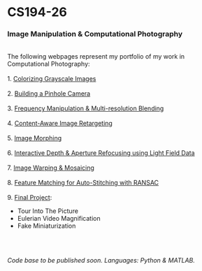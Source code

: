 # CS194-26
<h3>
Image Manipulation &amp; Computational Photography
</h3>
<br>
The following webpages represent my portfolio of my work in Computational Photography:
<br><br>
1. <a href="https://inst.eecs.berkeley.edu/~cs194-26/fa15/upload/files/proj1/cs194-de/">Colorizing Grayscale Images</a><br><br>
2. <a href="https://inst.eecs.berkeley.edu/~cs194-26/fa15/upload/files/proj2/cs194-de/">Building a Pinhole Camera</a><br><br>
3. <a href="https://inst.eecs.berkeley.edu/~cs194-26/fa15/upload/files/proj3/cs194-de/">Frequency Manipulation & Multi-resolution Blending</a><br><br>
4. <a href="https://inst.eecs.berkeley.edu/~cs194-26/fa15/upload/files/proj4/cs194-de/">Content-Aware Image Retargeting</a><br><br>
5. <a href="https://inst.eecs.berkeley.edu/~cs194-26/fa15/upload/files/proj5/cs194-de/">Image Morphing</a><br><br>
6. <a href="https://inst.eecs.berkeley.edu/~cs194-26/fa15/upload/files/proj6/cs194-de/">Interactive Depth & Aperture Refocusing using Light Field Data</a><br><br>
7. <a href="https://inst.eecs.berkeley.edu/~cs194-26/fa15/upload/files/proj7A/cs194-de/">Image Warping & Mosaicing</a><br><br>
8. <a href="https://inst.eecs.berkeley.edu/~cs194-26/fa15/upload/files/proj7B/cs194-de/">Feature Matching for Auto-Stitching with RANSAC</a><br><br>
9. <a href="https://inst.eecs.berkeley.edu/~cs194-26/fa15/upload/files/projFinalUndergrad/cs194-de/index.html">Final Project</a>: <ul><li>Tour Into The Picture</li><li>Eulerian Video Magnification</li><li>Fake Miniaturization</li></ul><br><br>

<i>Code base to be published soon. Languages: Python & MATLAB.</i>

